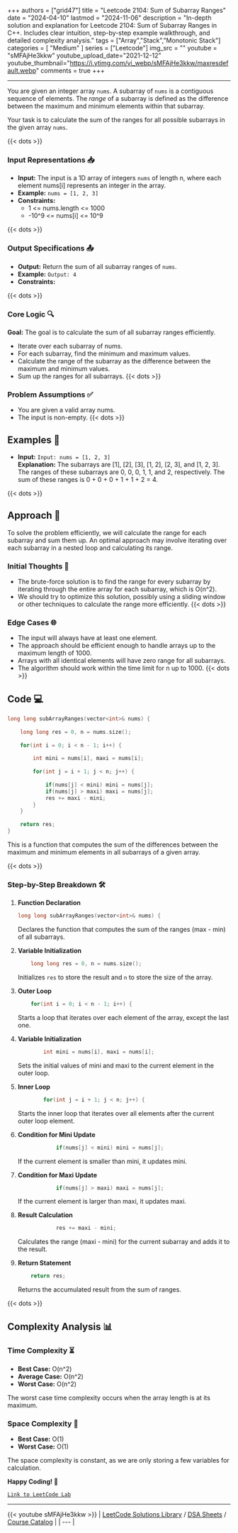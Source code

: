 
+++
authors = ["grid47"]
title = "Leetcode 2104: Sum of Subarray Ranges"
date = "2024-04-10"
lastmod = "2024-11-06"
description = "In-depth solution and explanation for Leetcode 2104: Sum of Subarray Ranges in C++. Includes clear intuition, step-by-step example walkthrough, and detailed complexity analysis."
tags = ["Array","Stack","Monotonic Stack"]
categories = [
    "Medium"
]
series = ["Leetcode"]
img_src = ""
youtube = "sMFAjHe3kkw"
youtube_upload_date="2021-12-12"
youtube_thumbnail="https://i.ytimg.com/vi_webp/sMFAjHe3kkw/maxresdefault.webp"
comments = true
+++



---
You are given an integer array `nums`. A subarray of `nums` is a contiguous sequence of elements. The *range* of a subarray is defined as the difference between the maximum and minimum elements within that subarray.

Your task is to calculate the sum of the ranges for all possible subarrays in the given array `nums`.
<!--more-->
{{< dots >}}
### Input Representations 📥
- **Input:** The input is a 1D array of integers `nums` of length n, where each element nums[i] represents an integer in the array.
- **Example:** `nums = [1, 2, 3]`
- **Constraints:**
	- 1 <= nums.length <= 1000
	- -10^9 <= nums[i] <= 10^9

{{< dots >}}
### Output Specifications 📤
- **Output:** Return the sum of all subarray ranges of `nums`.
- **Example:** `Output: 4`
- **Constraints:**

{{< dots >}}
### Core Logic 🔍
**Goal:** The goal is to calculate the sum of all subarray ranges efficiently.

- Iterate over each subarray of nums.
- For each subarray, find the minimum and maximum values.
- Calculate the range of the subarray as the difference between the maximum and minimum values.
- Sum up the ranges for all subarrays.
{{< dots >}}
### Problem Assumptions ✅
- You are given a valid array nums.
- The input is non-empty.
{{< dots >}}
## Examples 🧩
- **Input:** `Input: nums = [1, 2, 3]`  \
  **Explanation:** The subarrays are [1], [2], [3], [1, 2], [2, 3], and [1, 2, 3]. The ranges of these subarrays are 0, 0, 0, 1, 1, and 2, respectively. The sum of these ranges is 0 + 0 + 0 + 1 + 1 + 2 = 4.

{{< dots >}}
## Approach 🚀
To solve the problem efficiently, we will calculate the range for each subarray and sum them up. An optimal approach may involve iterating over each subarray in a nested loop and calculating its range.

### Initial Thoughts 💭
- The brute-force solution is to find the range for every subarray by iterating through the entire array for each subarray, which is O(n^2).
- We should try to optimize this solution, possibly using a sliding window or other techniques to calculate the range more efficiently.
{{< dots >}}
### Edge Cases 🌐
- The input will always have at least one element.
- The approach should be efficient enough to handle arrays up to the maximum length of 1000.
- Arrays with all identical elements will have zero range for all subarrays.
- The algorithm should work within the time limit for n up to 1000.
{{< dots >}}
## Code 💻
```cpp
long long subArrayRanges(vector<int>& nums) {
    
    long long res = 0, n = nums.size();
    
    for(int i = 0; i < n - 1; i++) {
        
        int mini = nums[i], maxi = nums[i];
        
        for(int j = i + 1; j < n; j++) {
            
            if(nums[j] < mini) mini = nums[j];
            if(nums[j] > maxi) maxi = nums[j];
            res += maxi - mini;
        }
    }
    
    return res;
}
```

This is a function that computes the sum of the differences between the maximum and minimum elements in all subarrays of a given array.

{{< dots >}}
### Step-by-Step Breakdown 🛠️
1. **Function Declaration**
	```cpp
	long long subArrayRanges(vector<int>& nums) {
	```
	Declares the function that computes the sum of the ranges (max - min) of all subarrays.

2. **Variable Initialization**
	```cpp
	    long long res = 0, n = nums.size();
	```
	Initializes `res` to store the result and `n` to store the size of the array.

3. **Outer Loop**
	```cpp
	    for(int i = 0; i < n - 1; i++) {
	```
	Starts a loop that iterates over each element of the array, except the last one.

4. **Variable Initialization**
	```cpp
	        int mini = nums[i], maxi = nums[i];
	```
	Sets the initial values of mini and maxi to the current element in the outer loop.

5. **Inner Loop**
	```cpp
	        for(int j = i + 1; j < n; j++) {
	```
	Starts the inner loop that iterates over all elements after the current outer loop element.

6. **Condition for Mini Update**
	```cpp
	            if(nums[j] < mini) mini = nums[j];
	```
	If the current element is smaller than mini, it updates mini.

7. **Condition for Maxi Update**
	```cpp
	            if(nums[j] > maxi) maxi = nums[j];
	```
	If the current element is larger than maxi, it updates maxi.

8. **Result Calculation**
	```cpp
	            res += maxi - mini;
	```
	Calculates the range (maxi - mini) for the current subarray and adds it to the result.

9. **Return Statement**
	```cpp
	    return res;
	```
	Returns the accumulated result from the sum of ranges.

{{< dots >}}
## Complexity Analysis 📊
### Time Complexity ⏳
- **Best Case:** O(n^2)
- **Average Case:** O(n^2)
- **Worst Case:** O(n^2)

The worst case time complexity occurs when the array length is at its maximum.

### Space Complexity 💾
- **Best Case:** O(1)
- **Worst Case:** O(1)

The space complexity is constant, as we are only storing a few variables for calculation.

**Happy Coding! 🎉**


[`Link to LeetCode Lab`](https://leetcode.com/problems/sum-of-subarray-ranges/description/)

---
{{< youtube sMFAjHe3kkw >}}
| [LeetCode Solutions Library](https://grid47.xyz/leetcode/) / [DSA Sheets](https://grid47.xyz/sheets/) / [Course Catalog](https://grid47.xyz/courses/) |
| --- |
